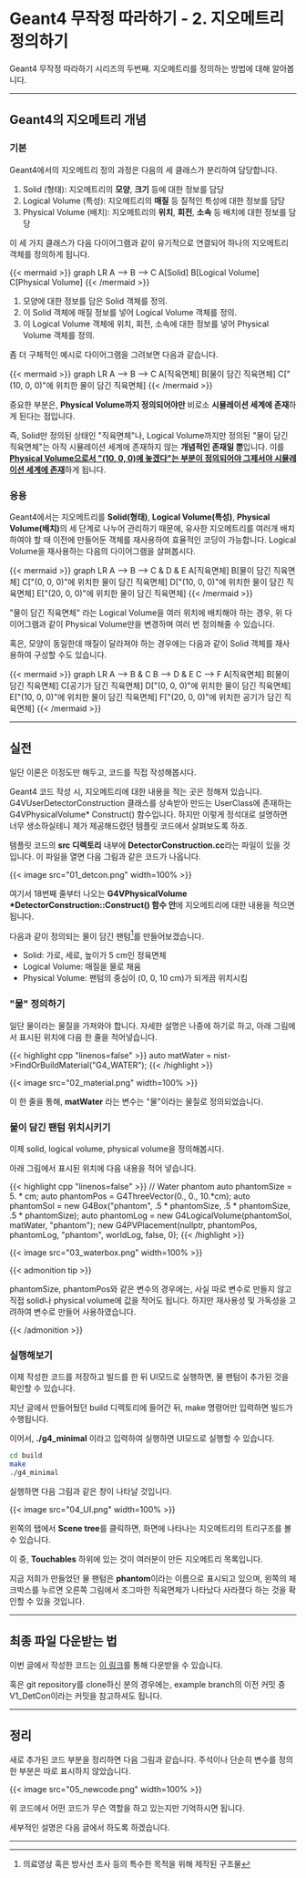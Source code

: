 # Geant4 무작정 따라하기 - 2. 지오메트리 정의하기


Geant4 무작정 따라하기 시리즈의 두번째. 지오메트리를 정의하는 방법에 대해 알아봅니다.

<!--more-->

---



## Geant4의 지오메트리 개념

### 기본

Geant4에서의 지오메트리 정의 과정은 다음의 세 클래스가 분리하여 담당합니다.

1. Solid (형태): 지오메트리의 **모양**, **크기** 등에 대한 정보를 담당
2. Logical Volume (특성): 지오메트리의 **매질** 등 질적인 특성에 대한 정보를 담당
3. Physical Volume (배치): 지오메트리의 **위치**, **회전**, **소속** 등 배치에 대한 정보를 담당

이 세 가지 클래스가 다음 다이어그램과 같이 유기적으로 연결되어 하나의 지오메트리 객체를 정의하게 됩니다.

{{< mermaid >}}
graph LR
A --> B --> C
A[Solid]
B[Logical Volume]
C[Physical Volume]
{{< /mermaid >}}

1.  모양에 대한 정보를 담은 Solid 객체를 정의.
2. 이 Solid 객체에 매질 정보를 넣어 Logical Volume 객체를 정의.
3. 이 Logical Volume 객체에 위치, 회전, 소속에 대한 정보를 넣어 Physical Volume 객체를 정의.

좀 더 구체적인 예시로 다이어그램을 그려보면 다음과 같습니다.

{{< mermaid >}}
graph LR
A --> B --> C
A[직육면체]
B[물이 담긴 직육면체]
C["(10, 0, 0)"에 위치한 물이 담긴 직육면체]
{{< /mermaid >}}

중요한 부분은, **Physical Volume까지 정의되어야만** 비로소 **시뮬레이션 세계에 존재**하게 된다는 점입니다.

즉, Solid만 정의된 상태인 "직육면체"나, Logical Volume까지만 정의된 "물이 담긴 직육면체"는 아직 시뮬레이션 세계에 존재하지 않는 **개념적인 존재일 뿐**입니다. 이를 <u>**Physical Volume으로서 "(10, 0, 0)에 놓겠다"는 부분이 정의되어야 그제서야 시뮬레이션 세계에 존재**</u>하게 됩니다.

### 응용

Geant4에서는 지오메트리를 **Solid(형태)**, **Logical Volume(특성)**, <b>Physical Volume(배치)</b>의 세 단계로 나누어 관리하기 때문에, 유사한 지오메트리를 여러개 배치하여야 할 때 이전에 만들어둔 객체를 재사용하여 효율적인 코딩이 가능합니다. Logical Volume을 재사용하는 다음의 다이어그램을 살펴봅시다.

{{< mermaid >}}
graph LR
A --> B --> C & D & E
A[직육면체]
B[물이 담긴 직육면체]
C["(0, 0, 0)"에 위치한 물이 담긴 직육면체]
D["(10, 0, 0)"에 위치한 물이 담긴 직육면체]
E["(20, 0, 0)"에 위치한 물이 담긴 직육면체]
{{< /mermaid >}}

"물이 담긴 직육면체" 라는 Logical Volume을 여러 위치에 배치해야 하는 경우, 위 다이어그램과 같이 Physical Volume만을 변경하며 여러 번 정의해줄 수 있습니다.

혹은, 모양이 동일한데 매질이 달라져야 하는 경우에는 다음과 같이 Solid 객체를 재사용하여 구성할 수도 있습니다.

{{< mermaid >}}
graph LR
A --> B & C
B --> D & E
C --> F
A[직육면체]
B[물이 담긴 직육면체]
C[공기가 담긴 직육면체]
D["(0, 0, 0)"에 위치한 물이 담긴 직육면체]
E["(10, 0, 0)"에 위치한 물이 담긴 직육면체]
F["(20, 0, 0)"에 위치한 공기가 담긴 직육면체]
{{< /mermaid >}}

---

## 실전

일단 이론은 이정도만 해두고, 코드를 직접 작성해봅시다.

Geant4 코드 작성 시, 지오메트리에 대한 내용을 적는 곳은 정해져 있습니다. G4VUserDetectorConstruction 클래스를 상속받아 만드는 UserClass에 존재하는 G4VPhysicalVolume* Construct() 함수입니다. 하지만 이렇게 정석대로 설명하면 너무 생소하실테니 제가 제공해드렸던 템플릿 코드에서 살펴보도록 하죠.

템플릿 코드의 **src 디렉토리** 내부에 <b>DetectorConstruction.cc</b>라는 파일이 있을 것입니다. 이 파일을 열면 다음 그림과 같은 코드가 나옵니다.

{{< image src="01_detcon.png" width=100% >}}

여기서 18번째 줄부터 나오는 <b>G4VPhysicalVolume *DetectorConstruction::Construct() 함수 안</b>에 지오메트리에 대한 내용을 적으면 됩니다.

다음과 같이 정의되는 물이 담긴 팬텀[^1]를 만들어보겠습니다.

- Solid: 가로, 세로, 높이가 5 cm인 정육면체
- Logical Volume: 매질을 물로 채움
- Physical Volume: 팬텀의 중심이 (0, 0, 10 cm)가 되게끔 위치시킴

### "물" 정의하기

일단 물이라는 물질을 가져와야 합니다. 자세한 설명은 나중에 하기로 하고, 아래 그림에서 표시된 위치에 다음 한 줄을 적어넣습니다.

{{< highlight cpp "linenos=false" >}}
auto matWater = nist->FindOrBuildMaterial("G4_WATER");
{{< /highlight >}}

{{< image src="02_material.png" width=100% >}}

이 한 줄을 통해, **matWater** 라는 변수는 "물"이라는 물질로 정의되었습니다.

### 물이 담긴 팬텀 위치시키기

이제 solid, logical volume, physical volume을 정의해봅시다.

아래 그림에서 표시된 위치에 다음 내용을 적어 넣습니다.

{{< highlight cpp "linenos=false" >}}
// Water phantom
auto phantomSize = 5. * cm;
auto phantomPos = G4ThreeVector(0., 0., 10.*cm);
auto phantomSol = new G4Box("phantom", .5 * phantomSize, .5 * phantomSize, .5 * phantomSize);
auto phantomLog = new G4LogicalVolume(phantomSol, matWater, "phantom");
new G4PVPlacement(nullptr, phantomPos, phantomLog, "phantom", worldLog, false, 0);
{{< /highlight >}}

{{< image src="03_waterbox.png" width=100% >}}

{{< admonition tip >}}

phantomSize, phantomPos와 같은 변수의 경우에는, 사실 따로 변수로 만들지 않고 직접 solid나 physical volume에 값을 적어도 됩니다. 하지만 재사용성 및 가독성을 고려하여 변수로 만들어 사용하였습니다.

{{< /admonition >}}

### 실행해보기

이제 작성한 코드를 저장하고 빌드를 한 뒤 UI모드로 실행하면, 물 팬텀이 추가된 것을 확인할 수 있습니다.

지난 글에서 만들어뒀던 build 디렉토리에 들어간 뒤, make 명령어만 입력하면 빌드가 수행됩니다.

이어서, <b>./g4_minimal</b> 이라고 입력하여 실행하면 UI모드로 실행할 수 있습니다.

```bash
cd build
make
./g4_minimal
```

실행하면 다음 그림과 같은 창이 나타날 것입니다.

{{< image src="04_UI.png" width=100% >}}

왼쪽의 탭에서 **Scene tree**를 클릭하면, 화면에 나타나는 지오메트리의 트리구조를 볼 수 있습니다.

이 중, **Touchables** 하위에 있는 것이 여러분이 만든 지오메트리 목록입니다.

지금 저희가 만들었던 물 팬텀은 **phantom**이라는 이름으로 표시되고 있으며, 왼쪽의 체크박스를 누르면 오른쪽 그림에서 조그마한 직육면체가 나타났다 사라졌다 하는 것을 확인할 수 있을 것입니다.

---

## 최종 파일 다운받는 법

이번 글에서 작성한 코드는 [이 링크](https://github.com/evandde/g4_minimal/archive/ecef9c37af224cd65b866557f825508a71043e11.zip)를 통해 다운받을 수 있습니다.

혹은 git repository를 clone하신 분의 경우에는, example branch의 이전 커밋 중 V1_DetCon이라는 커밋을 참고하셔도 됩니다.

---

## 정리

새로 추가된 코드 부분을 정리하면 다음 그림과 같습니다. 주석이나 단순히 변수를 정의한 부분은 따로 표시하지 않았습니다.

{{< image src="05_newcode.png" width=100% >}}

위 코드에서 어떤 코드가 무슨 역할을 하고 있는지만 기억하시면 됩니다.

세부적인 설명은 다음 글에서 하도록 하겠습니다.

---

[^1]: 의료영상 혹은 방사선 조사 등의 특수한 목적을 위해 제작된 구조물
